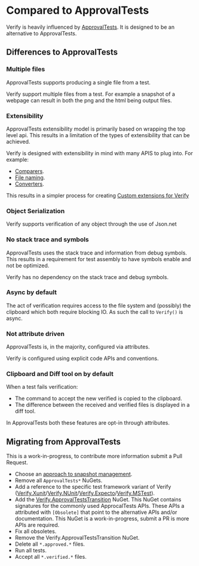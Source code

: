 <!--
GENERATED FILE - DO NOT EDIT
This file was generated by [MarkdownSnippets](https://github.com/SimonCropp/MarkdownSnippets).
Source File: /docs/mdsource/compared-to-approvaltests.source.md
To change this file edit the source file and then run MarkdownSnippets.
-->

# Compared to ApprovalTests

Verify is heavily influenced by [ApprovalTests](https://github.com/approvals/ApprovalTests.Net). It is designed to be an alternative to ApprovalTests.


## Differences to ApprovalTests


### Multiple files

ApprovalTests supports producing a single file from a test.

Verify support multiple files from a test. For example a snapshot of a webpage can result in both the png and the html being output files.


### Extensibility

ApprovalTests extensibility model is primarily based on wrapping the top level api. This results in a limitation of the types of extensibility that can be achieved.

Verify is designed with extensibility in mind with many APIS to plug into. For example:

 * [Comparers](comparer.md).
 * [File naming](naming.md).
 * [Converters](converter.md).

This results in a simpler process for creating [Custom extensions for Verify](https://github.com/VerifyTests/Verify#extensions)


### Object Serialization

Verify supports verification of any object through the use of Json.net


### No stack trace and symbols

ApprovalTests uses the stack trace and information from debug symbols. This results in a requirement for test assembly to have symbols enable and not be optimized.

Verify has no dependency on the stack trace and debug symbols.


### Async by default

The act of verification requires access to the file system and (possibly) the clipboard which both require blocking IO. As such the call to `Verify()` is async.


### Not attribute driven

ApprovalTests is, in the majority, configured via attributes.

Verify is configured using explicit code APIs and conventions.


### Clipboard and Diff tool on by default

When a test fails verification:

 * The command to accept the new verified is copied to the clipboard.
 * The difference between the received and verified files is displayed in a diff tool.

In ApprovalTests both these features are opt-in through attributes.


## Migrating from ApprovalTests

This is a work-in-progress, to contribute more information submit a Pull Request.

  * Choose an [approach to snapshot management](https://github.com/VerifyTests/Verify#snapshot-management).
  * Remove all `ApprovalTests*` NuGets.
  * Add a reference to the specific test framework variant of Verify ([Verify.Xunit](https://www.nuget.org/packages/Verify.Xunit/)/[Verify.NUnit](https://www.nuget.org/packages/Verify.NUnit/)/[Verify.Expecto](https://www.nuget.org/packages/Verify.Expecto/)/[Verify.MSTest](https://www.nuget.org/packages/Verify.MSTest/)).
  * Add the [Verify.ApprovalTestsTransition](https://www.nuget.org/packages/Verify.ApprovalTestsTransition/) NuGet. This NuGet contains signatures for the commonly used ApprocalTests APIs. These APIs a attributed with `[Obsolete]` that point to the alternative APIs and/or documentation. This NuGet is a work-in-progress, submit a PR is more APIs are required.
  * Fix all obsoletes.
  * Remove the Verify.ApprovalTestsTransition NuGet.
  * Delete all `*.approved.*` files.
  * Run all tests.
  * Accept all `*.verified.*` files.
